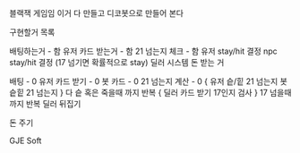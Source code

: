 블랙잭 게임임
이거 다 만들고 디코봇으로 만들어 본다

구현할거 목록

배팅하는거 - 함
유저 카드 받는거 - 함
21 넘는지 체크 - 함
유저 stay/hit 결정
npc stay/hit 결정 (17 넘기면 확률적으로 stay)
딜러 시스템
돈 받는 거

배팅 - 0
유저 카드 받기 - 0
봇 카드 - 0
21 넘는지 계산 - 0
{
유저 슽/힡
21 넘는지
봇 슽힡
21 넘는지
} 다 슽 혹은 죽을때 까지 반복
{
딜러 카드 받기
17인지 검사
} 17 넘을때 까지 반복
 딜러 뒤집기

돈 주기


GJE Soft
